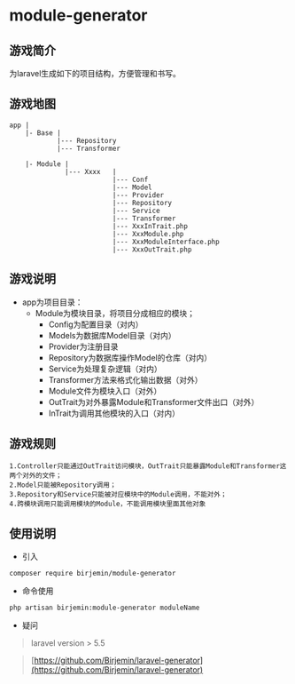 # module-generator

## 游戏简介

为laravel生成如下的项目结构，方便管理和书写。

## 游戏地图

```
app |
    |- Base |
            |--- Repository
            |--- Transformer

    |- Module |
              |--- Xxxx   |
                          |--- Conf
                          |--- Model
                          |--- Provider
                          |--- Repository
                          |--- Service      
                          |--- Transformer      
                          |--- XxxInTrait.php      
                          |--- XxxModule.php      
                          |--- XxxModuleInterface.php      
                          |--- XxxOutTrait.php      
```

## 游戏说明

* app为项目目录：
    * Module为模块目录，将项目分成相应的模块；
        * Config为配置目录（对内）
        * Models为数据库Model目录（对内）
        * Provider为注册目录
        * Repository为数据库操作Model的仓库（对内）
        * Service为处理复杂逻辑（对内）
        * Transformer方法来格式化输出数据（对外）
        * Module文件为模块入口（对外）
        * OutTrait为对外暴露Module和Transformer文件出口（对外）
        * InTrait为调用其他模块的入口（对内）

## 游戏规则

```
1.Controller只能通过OutTrait访问模块，OutTrait只能暴露Module和Transformer这两个对外的文件；
2.Model只能被Repository调用；
3.Repository和Service只能被对应模块中的Module调用，不能对外；
4.跨模块调用只能调用模块的Module，不能调用模块里面其他对象
```

## 使用说明

* 引入

```
composer require birjemin/module-generator
```

* 命令使用

```
php artisan birjemin:module-generator moduleName 
```

* 疑问

> laravel version > 5.5

> [https://github.com/Birjemin/laravel-generator](https://github.com/Birjemin/laravel-generator)
